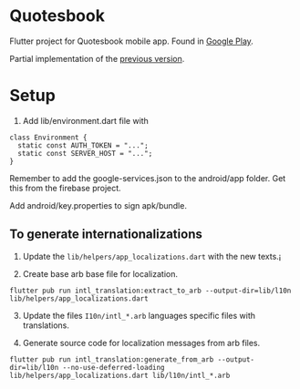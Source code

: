 # Quotesbook

Flutter project for Quotesbook mobile app. Found in [Google Play](https://play.google.com/store/apps/details?id=com.medic.quotesbook).

Partial implementation of the [previous version](https://github.com/cpinelly/OldQuotesBook).

# Setup

1. Add lib/environment.dart file with

```
class Environment {
  static const AUTH_TOKEN = "...";
  static const SERVER_HOST = "...";
}
```

Remember to add the google-services.json to the android/app folder. Get this from the firebase
project.

Add android/key.properties to sign apk/bundle.

## To generate internationalizations

1. Update the ```lib/helpers/app_localizations.dart``` with the new texts.¡


2. Create base arb base file for localization.
```
flutter pub run intl_translation:extract_to_arb --output-dir=lib/l10n lib/helpers/app_localizations.dart
```

3. Update the files ```I10n/intl_*.arb``` languages specific files with translations.

4. Generate source code for localization messages from arb files.
```
flutter pub run intl_translation:generate_from_arb --output-dir=lib/l10n --no-use-deferred-loading lib/helpers/app_localizations.dart lib/l10n/intl_*.arb
```
